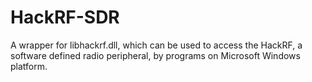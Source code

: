 # HackRF-SDR
A wrapper for libhackrf.dll, which can be used to access the HackRF, a software defined radio peripheral, by programs on Microsoft Windows platform.
